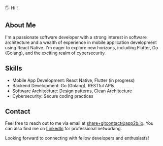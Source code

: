🖐️ Hi !

## About Me

I'm a passionate software developer with a strong interest in software architecture and a wealth of experience in mobile application development using React Native. I'm eager to explore new horizons, including Flutter, Go (Golang), and the exciting realm of cybersecurity.

## Skills

- Mobile App Development: React Native, Flutter (in progress)
- Backend Development: Go (Golang), RESTful APIs
- Software Architecture: Design patterns, Clean Architecture
- Cybersecurity: Secure coding practices


## Contact

Feel free to reach out to me via email at <share+gitcontact@app2b.io>. You can also find me on [LinkedIn](https://www.linkedin.com/in/audie-app2b>) for professional networking.

Looking forward to connecting with fellow developers and enthusiasts!
